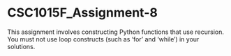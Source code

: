 # CSC1015F_Assignment-8
This assignment involves constructing Python functions that use recursion. You must not use loop  constructs (such as ‘for’ and ‘while’) in your solutions.
